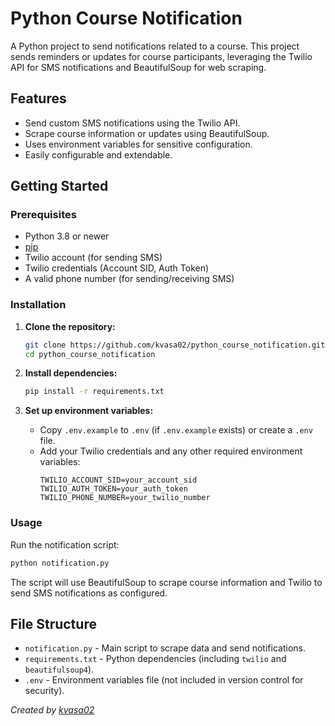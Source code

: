 # Python Course Notification

A Python project to send notifications related to a course. This project sends reminders or updates for course participants, leveraging the Twilio API for SMS notifications and BeautifulSoup for web scraping.

## Features

- Send custom SMS notifications using the Twilio API.
- Scrape course information or updates using BeautifulSoup.
- Uses environment variables for sensitive configuration.
- Easily configurable and extendable.

## Getting Started

### Prerequisites

- Python 3.8 or newer
- [pip](https://pip.pypa.io/en/stable/installation/)
- Twilio account (for sending SMS)
- Twilio credentials (Account SID, Auth Token)
- A valid phone number (for sending/receiving SMS)

### Installation

1. **Clone the repository:**
   ```sh
   git clone https://github.com/kvasa02/python_course_notification.git
   cd python_course_notification
   ```

2. **Install dependencies:**
   ```sh
   pip install -r requirements.txt
   ```

3. **Set up environment variables:**
   - Copy `.env.example` to `.env` (if `.env.example` exists) or create a `.env` file.
   - Add your Twilio credentials and any other required environment variables:
     ```
     TWILIO_ACCOUNT_SID=your_account_sid
     TWILIO_AUTH_TOKEN=your_auth_token
     TWILIO_PHONE_NUMBER=your_twilio_number
     ```

### Usage

Run the notification script:
```sh
python notification.py
```

The script will use BeautifulSoup to scrape course information and Twilio to send SMS notifications as configured.

## File Structure

- `notification.py` - Main script to scrape data and send notifications.
- `requirements.txt` - Python dependencies (including `twilio` and `beautifulsoup4`).
- `.env` - Environment variables file (not included in version control for security).


*Created by [kvasa02](https://github.com/kvasa02)*
